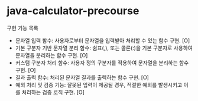 # java-calculator-precourse

구현 기능 목록
- 문자열 입력 함수: 사용자로부터 문자열을 입력받아 처리할 수 있는 함수 구현. [O]
- 기본 구분자 기반 문자열 분리 함수: 쉼표(,), 또는 콜론(:)을 기본 구분자로 사용하여 문자열을 분리하는 함수 구현. [O]
- 커스텀 구분자 처리 함수: 사용자 정의 구분자를 적용하여 문자열을 분리하는 함수 구현. [O]
- 결과 출력 함수: 처리된 문자열 결과를 출력하는 함수 구현. [O]
- 예외 처리 및 검증 기능: 잘못된 입력이 제공될 경우, 적절한 예외를 발생시키고 이를 처리하는 검증 로직 구현. [O]